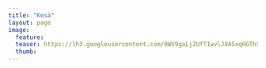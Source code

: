 ```yaml
---
title: "Kesä"
layout: page
image:
  feature:
  teaser: https://lh3.googleusercontent.com/0WV9gaLjZUfTIwvlJ8ASxqHGThSLJ1h2Uue1ropbLLw=w245
  thumb:
---
```

